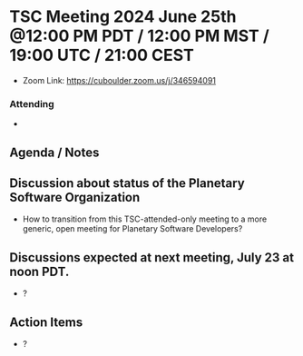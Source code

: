 # TSC Meeting 2024 June 25th @12:00 PM PDT / 12:00 PM MST / 19:00 UTC / 21:00 CEST
- Zoom Link: https://cuboulder.zoom.us/j/346594091

### Attending
- 


## Agenda / Notes


## Discussion about status of the Planetary Software Organization

- How to transition from this TSC-attended-only meeting to a more generic,
  open meeting for Planetary Software Developers?



## Discussions expected at next meeting, July 23 at noon PDT.
- ?

## Action Items
- ?
